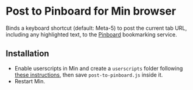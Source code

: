 # Post to Pinboard for Min browser

Binds a keyboard shortcut (default: Meta-5) to post the current tab URL, including any highlighted text, to the [Pinboard](https://pinboard.in) bookmarking service.

## Installation

- Enable userscripts in Min and create a `userscripts` folder following [these instructions](https://github.com/minbrowser/min/wiki/userscripts), then save `post-to-pinboard.js` inside it.
- Restart Min.
